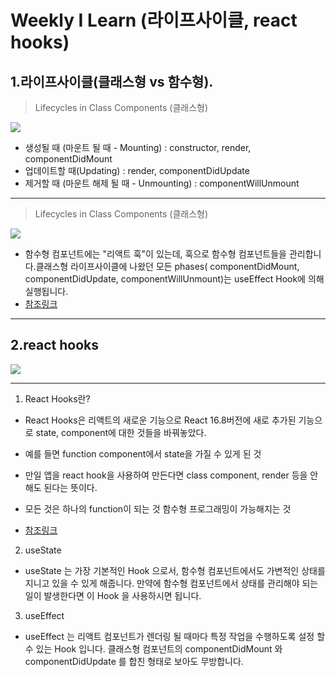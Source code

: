 # Weekly I Learn (라이프사이클, react hooks)

## 1.라이프사이클(클래스형 vs 함수형).

> Lifecycles in Class Components (클래스형)

<img src="https://media.vlpt.us/images/picapipicca/post/5294a538-d2c5-4bdc-a602-8d0bccfeabae/image.png">

- 생성될 때 (마운트 될 때 - Mounting) : constructor, render, componentDidMount
- 업데이트할 때(Updating) : render, componentDidUpdate
- 제거할 때 (마운트 해제 될 때 - Unmounting) : componentWillUnmount

---

> Lifecycles in Class Components (클래스형)

<img src="https://media.vlpt.us/images/picapipicca/post/519603ca-006a-457b-ab6c-015b076d0be1/image.png">

- 함수형 컴포넌트에는 "리액트 훅"이 있는데, 훅으로 함수형 컴포넌트들을 관리합니다.클래스형 라이프사이클에 나왔던 모든 phases( componentDidMount, componentDidUpdate, componentWillUnmount)는 useEffect Hook에 의해 실행됩니다.
- <a href="https://velog.io/@picapipicca/%EB%9D%BC%EC%9D%B4%ED%94%84-%EC%82%AC%EC%9D%B4%ED%81%B4-%ED%81%B4%EB%9E%98%EC%8A%A4%ED%98%95-vs-%ED%95%A8%EC%88%98%ED%98%95">참조링크</a>

---

## 2.react hooks

<img src="https://media.vlpt.us/images/dunde/post/ef0686cf-c923-4865-ba04-41b0cc32d2d4/React-Hook.png">

---

1. React Hooks란?

- React Hooks은 리액트의 새로운 기능으로 React 16.8버전에 새로 추가된 기능으로 state, component에 대한 것들을 바꿔놓았다.

- 예를 들면 function component에서 state을 가질 수 있게 된 것

- 만일 앱을 react hook을 사용하여 만든다면 class component, render 등을 안해도 된다는 뜻이다.

- 모든 것은 하나의 function이 되는 것 함수형 프로그래밍이 가능해지는 것

- <a href="https://studyingych.tistory.com/59">참조링크</a>

2. useState

- useState 는 가장 기본적인 Hook 으로서, 함수형 컴포넌트에서도 가변적인 상태를 지니고 있을 수 있게 해줍니다. 만약에 함수형 컴포넌트에서 상태를 관리해야 되는 일이 발생한다면 이 Hook 을 사용하시면 됩니다.

3. useEffect

- useEffect 는 리액트 컴포넌트가 렌더링 될 때마다 특정 작업을 수행하도록 설정 할 수 있는 Hook 입니다. 클래스형 컴포넌트의 componentDidMount 와 componentDidUpdate 를 합친 형태로 보아도 무방합니다.
